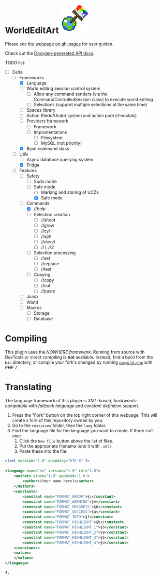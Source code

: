 WorldEditArt ![WorldEditArt](plugin_icon.png)
===

Please see [the webpage on gh-pages](//pemapmodder.github.io/WorldEditArt/guide/) for user guides.

Check out the [Doxygen-generated API docs](//pemapmodder.github.io/WorldEditArt/doxygen).

TODO list:

- [ ] Delta
    - [ ] Frameworks
        - [X] Language
        - [ ] World editing session control system
            - [ ] Allow any command senders (via the CommandControlledSession class) to execute world editing
            - [ ] Selections (support multiple selections at the same time)
        - [ ] Spaces library
        - [ ] Action (Redo/Undo) system and action pool (rheostats)
        - [ ] Providers framework
            - [ ] Framework
            - [ ] Implementations
                - [ ] Filesystem
                - [ ] MySQL (not priority)
        - [X] Base command class
    - [ ] Utils
        - [ ] Async database querying system
        - [X] Fridge
    - [ ] Features
        - [ ] Safety
            - [ ] Sudo mode
            - [ ] Safe mode
                - [ ] Marking and storing of UCZs
                - [X] Safe mode
        - [ ] Commands
            - [X] //help
            - [ ] Selection creation
                - [ ] //shoot
                - [ ] //grow
                - [ ] //cyl
                - [ ] //sph
                - [ ] //desel
                - [ ] //1, //2
            - [ ] Selection processing
                - [ ] //set
                - [ ] //replace
                - [ ] //test
            - [ ] Copying
                - [ ] //copy
                - [ ] //cut
                - [ ] //paste
        - [ ] Jump
        - [ ] Wand
        - [ ] Macros
            - [ ] Storage
            - [ ] Database

Compiling
===
This plugin uses the _NOWHERE framework_. Running from source with DevTools or direct compiling is **not** available. Instead, find a build from the `bin` directory, or compile your fork's changed by running [`compile.php`](compile.php) with PHP 7.

Translating
===
The language framework of this plugin is _XML-based_, _backwards-compatible_ with _fallback language_ and _constant definition_ support.

1. Press the "Fork" button on the top right corner of this webpage. This will create a fork of this repository owned by you.
2. Go to the `resources` folder, then the `lang` folder.
3. Find the language file for the language you want to create. If there isn't one:
    1. Click the `New file` button above the list of files.
    2. Put the appropriate filename (end it with `.xml`)
    3. Paste these into the file:

```xml
<?xml version="1.0" encoding="UTF-8" ?>

<language name="en" version="1.0" rel="1.0">
	<authors since="1.0" updated="1.0">
		<author>(Your name here)</author>
	</authors>
	<constants>
		<constant name="FORMAT_ERROR">§c</constant>
		<constant name="FORMAT_WARNING">§e</constant>
		<constant name="FORMAT_PROGRESS">§8</constant>
		<constant name="FORMAT_SUCCESS">§a</constant>
		<constant name="FORMAT_INFO">§f</constant>
		<constant name="FORMAT_HIGHLIGHT">§b</constant>
		<constant name="FORMAT_HIGHLIGHT_1">§b</constant>
		<constant name="FORMAT_HIGHLIGHT_2">§9</constant>
		<constant name="FORMAT_HIGHLIGHT_3">§5</constant>
		<constant name="FORMAT_HIGHLIGHT_4">§d</constant>
	</constants>
	<values>
	</values>
</language>
```

    4. 
